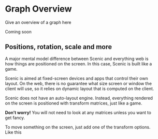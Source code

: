 # Graph Overview

Give an overview of a graph here

Coming soon

## Positions, rotation, scale and more

A major mental model difference between Scenic and everything web is how things
are positioned on the screen. In this case, Scenic is built like a game.

Scenic is aimed at fixed-screen devices and apps that control their own layout.
On the web, there is no guarantee what size screen or window the client will
use, so it relies on dynamic layout that is computed on the client.

Scenic does not have an auto-layout engine. Instead, everything rendered on the
screen is positioned with transform matrices, just like a game.

**Don’t worry!** You will not need to look at any matrices unless you want to
get fancy.

To move something on the screen, just add one of the transform options. Like
this